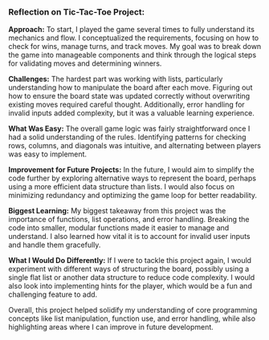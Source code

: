### Reflection on Tic-Tac-Toe Project:

**Approach:**
To start, I played the game several times to fully understand its mechanics and flow. I conceptualized the requirements, focusing on how to check for wins, manage turns, and track moves. My goal was to break down the game into manageable components and think through the logical steps for validating moves and determining winners.

**Challenges:**
The hardest part was working with lists, particularly understanding how to manipulate the board after each move. Figuring out how to ensure the board state was updated correctly without overwriting existing moves required careful thought. Additionally, error handling for invalid inputs added complexity, but it was a valuable learning experience.

**What Was Easy:**
The overall game logic was fairly straightforward once I had a solid understanding of the rules. Identifying patterns for checking rows, columns, and diagonals was intuitive, and alternating between players was easy to implement.

**Improvement for Future Projects:**
In the future, I would aim to simplify the code further by exploring alternative ways to represent the board, perhaps using a more efficient data structure than lists. I would also focus on minimizing redundancy and optimizing the game loop for better readability.

**Biggest Learning:**
My biggest takeaway from this project was the importance of functions, list operations, and error handling. Breaking the code into smaller, modular functions made it easier to manage and understand. I also learned how vital it is to account for invalid user inputs and handle them gracefully.

**What I Would Do Differently:**
If I were to tackle this project again, I would experiment with different ways of structuring the board, possibly using a single flat list or another data structure to reduce code complexity. I would also look into implementing hints for the player, which would be a fun and challenging feature to add.

Overall, this project helped solidify my understanding of core programming concepts like list manipulation, function use, and error handling, while also highlighting areas where I can improve in future development.
